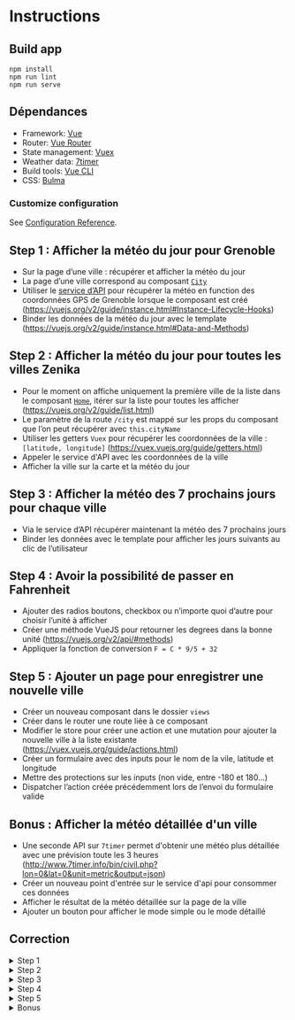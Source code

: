 # Instructions

## Build app

```
npm install
npm run lint
npm run serve
```

## Dépendances

- Framework: [Vue](https://v3.vuejs.org/guide) 
- Router: [Vue Router](https://router.vuejs.org/)
- State management: [Vuex](https://vuex.vuejs.org/)
- Weather data: [7timer](http://www.7timer.info/)
- Build tools: [Vue CLI](https://cli.vuejs.org/guide/)
- CSS: [Bulma](https://bulma.io/documentation/)

### Customize configuration

See [Configuration Reference](https://cli.vuejs.org/config/).

## Step 1 : Afficher la météo du jour pour Grenoble

- Sur la page d’une ville : récupérer et afficher la météo du jour
- La page d’une ville correspond au composant [`City`](src/views/City.vue) 
- Utiliser le [service d’API](src/api/weather.api.js) pour récupérer la météo en function des coordonnées GPS de Grenoble lorsque le composant est créé (https://vuejs.org/v2/guide/instance.html#Instance-Lifecycle-Hooks)
- Binder les données de la météo du jour avec le template (https://vuejs.org/v2/guide/instance.html#Data-and-Methods)

## Step 2 : Afficher la météo du jour pour toutes les villes Zenika

- Pour le moment on affiche uniquement la première ville de la liste dans le composant [`Home`](src/views/Home.vue), itérer sur la liste pour toutes les afficher (https://vuejs.org/v2/guide/list.html) 
- Le paramètre de la route `/city` est mappé sur les props du composant que l’on peut récupérer avec `this.cityName`
- Utiliser les getters `Vuex` pour récupérer les coordonnées de la ville : `[latitude, longitude]` (https://vuex.vuejs.org/guide/getters.html)
- Appeler le service d'API avec les coordonnées de la ville
- Afficher la ville sur la carte et la météo du jour

## Step 3 : Afficher la météo des 7 prochains jours pour chaque ville

- Via le service d’API récupérer maintenant la météo des 7 prochains jours
- Binder les données avec le template pour afficher les jours suivants au clic de l’utilisateur

## Step 4 : Avoir la possibilité de passer en Fahrenheit

- Ajouter des radios boutons, checkbox ou n’importe quoi d’autre pour choisir l’unité à afficher 
- Créer une méthode VueJS pour retourner les degrees dans la bonne unité (https://vuejs.org/v2/api/#methods)
- Appliquer la fonction de conversion `F = C * 9/5 + 32`

## Step 5 : Ajouter un page pour enregistrer une nouvelle ville

- Créer un nouveau composant dans le dossier `views`
- Créer dans le router une route liée à ce composant 
- Modifier le store pour créer une action et une mutation pour ajouter la nouvelle ville à la liste existante (https://vuex.vuejs.org/guide/actions.html)
- Créer un formulaire avec des inputs pour le nom de la vile, latitude et longitude
- Mettre des protections sur les inputs (non vide, entre -180 et 180…)
- Dispatcher l’action créée précédemment lors de l’envoi du formulaire valide

## Bonus : Afficher la météo détaillée d'un ville

- Une seconde API sur `7timer` permet d'obtenir une météo plus détaillée avec une prévision toute les 3 heures (http://www.7timer.info/bin/civil.php?lon=0&lat=0&unit=metric&output=json)
- Créer un nouveau point d'entrée sur le service d'api pour consommer ces données
- Afficher le résultat de la météo détaillée sur la page de la ville
- Ajouter un bouton pour afficher le mode simple ou le mode détaillé

## Correction

<details>
  <summary>Step 1</summary>
  https://github.com/Zenika/grenoble-hands-on-vuejs/compare/step0...step1
</details>

<details>
  <summary>Step 2</summary>
  https://github.com/Zenika/grenoble-hands-on-vuejs/compare/step1...step2
</details>

<details>
  <summary>Step 3</summary>
  https://github.com/Zenika/grenoble-hands-on-vuejs/compare/step2...step3
</details>

<details>
  <summary>Step 4</summary>
  https://github.com/Zenika/grenoble-hands-on-vuejs/compare/step3...step4
</details>

<details>
  <summary>Step 5</summary>
  https://github.com/Zenika/grenoble-hands-on-vuejs/compare/step4...step5
</details>

<details>
  <summary>Bonus</summary>
  https://github.com/Zenika/grenoble-hands-on-vuejs/compare/step5...bonus
</details>

